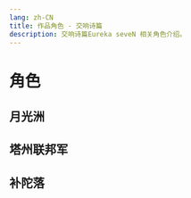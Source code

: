 ```yaml
---
lang: zh-CN
title: 作品角色 - 交响诗篇
description: 交响诗篇Eureka seveN 相关角色介绍。
---
```


# 角色

## 月光洲

<image-text-grid :list="characterList"/>

## 塔州联邦军

<image-text-grid :list="TowerList"/>

## 补陀落

<script setup>
  const characterList = [
    {name:'兰顿‧萨斯顿', image:'/imgs/characters/face_Renton_Thurston.png', url:'./Renton_Thurston'},
    {name:'优莱卡', image:'/imgs/characters/face_Eureka.png', url:'./Eureka'},
    {name:'霍兰德‧诺瓦克', image:'/imgs/characters/face_Holland.png', url:'./Holland'},
    {name:'塔尔荷‧有纪', image:'/imgs/characters/face_Talho.png', url:'./Talho'},
  ]
  const TowerList = [  
    {name:'杜威‧诺瓦克', image:'/imgs/characters/face_Dewey.png', url:'./Dewey'},
    
  ]
</script>
